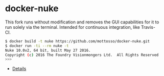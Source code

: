 # docker-nuke

This fork runs without modification and removes the GUI capabilities for it to run solely via the terminal. Intended for continuous integration, like Travis-CI.

```bash
$ docker build -t nuke https://github.com/mottosso/docker-nuke.git
$ docker run -ti --rm nuke -t
Nuke 10.0v2, 64 bit, built May 27 2016.
Copyright (c) 2016 The Foundry Visionmongers Ltd.  All Rights Reserved.
>>> 
```

- [Details](https://www.thefoundry.co.uk/products/nuke/developers/63/pythondevguide/command_line.html)
